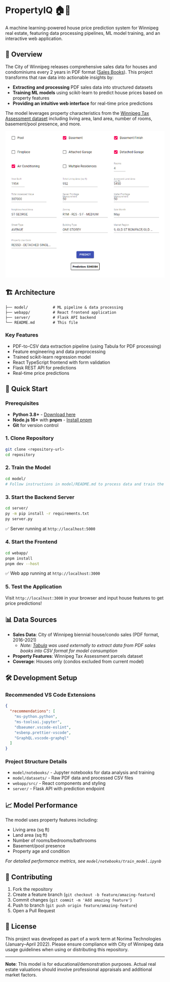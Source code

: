 # PropertyIQ 🏠🧠

A machine learning-powered house price prediction system for Winnipeg real estate, featuring data processing pipelines, ML model training, and an interactive web application.

## 🎯 Overview

The City of Winnipeg releases comprehensive sales data for houses and condominiums every 2 years in PDF format ([Sales Books](https://assessment.winnipeg.ca/AsmtTax/English/SelfService/SalesBooks.stm)). This project transforms that raw data into actionable insights by:

- **Extracting and processing** PDF sales data into structured datasets
- **Training ML models** using scikit-learn to predict house prices based on property features
- **Providing an intuitive web interface** for real-time price predictions

The model leverages property characteristics from the [Winnipeg Tax Assessment dataset](https://data.winnipeg.ca/Assessment-Taxation-Corporate/Assessment-Parcels/d4mq-wa44) including living area, land area, number of rooms, basement/pool presence, and more.

![Front-end Interface](images/sample.png)

## 🏗️ Architecture

```
├── model/           # ML pipeline & data processing
├── webapp/          # React frontend application  
├── server/          # Flask API backend
└── README.md        # This file
```

### Key Features
- PDF-to-CSV data extraction pipeline (using Tabula for PDF processing)
- Feature engineering and data preprocessing
- Trained scikit-learn regression model
- React TypeScript frontend with form validation
- Flask REST API for predictions
- Real-time price predictions

## 🚀 Quick Start

### Prerequisites
- **Python 3.8+** - [Download here](https://www.python.org/downloads/)
- **Node.js 16+** with **pnpm** - [Install pnpm](https://pnpm.io/installation)
- **Git** for version control

### 1. Clone Repository
```bash
git clone <repository-url>
cd repository
```

### 2. Train the Model
```bash
cd model/
# Follow instructions in model/README.md to process data and train the model
```

### 3. Start the Backend Server
```bash
cd server/
py -m pip install -r requirements.txt
py server.py
```
✅ Server running at `http://localhost:5000`

### 4. Start the Frontend
```bash
cd webapp/
pnpm install
pnpm dev --host
```
✅ Web app running at `http://localhost:3000`

### 5. Test the Application
Visit `http://localhost:3000` in your browser and input house features to get price predictions!

## 📊 Data Sources

- **Sales Data**: City of Winnipeg biennial house/condo sales (PDF format, 2016-2021)
  - *Note: [Tabula](https://tabula.technology/) was used externally to extract data from PDF sales books into CSV format for model consumption*
- **Property Features**: Winnipeg Tax Assessment parcels dataset
- **Coverage**: Houses only (condos excluded from current model)

## 🛠️ Development Setup

### Recommended VS Code Extensions
```json
{
  "recommendations": [
    "ms-python.python",
    "ms-toolsai.jupyter", 
    "dbaeumer.vscode-eslint",
    "esbenp.prettier-vscode",
    "GraphQL.vscode-graphql"
  ]
}
```

### Project Structure Details
- `model/notebooks/` - Jupyter notebooks for data analysis and training
- `model/datasets/` - Raw PDF data and processed CSV files
- `webapp/src/` - React components and styling
- `server/` - Flask API with prediction endpoint

## 📈 Model Performance

The model uses property features including:
- Living area (sq ft)
- Land area (sq ft) 
- Number of rooms/bedrooms/bathrooms
- Basement/pool presence
- Property age and condition

*For detailed performance metrics, see `model/notebooks/train_model.ipynb`*

## 🤝 Contributing

1. Fork the repository
2. Create a feature branch (`git checkout -b feature/amazing-feature`)
3. Commit changes (`git commit -m 'Add amazing feature'`)
4. Push to branch (`git push origin feature/amazing-feature`)
5. Open a Pull Request

## 📝 License
This project was developed as part of a work term at Norima Technologies (January–April 2022). Please ensure compliance with City of Winnipeg data usage guidelines when using or distributing this repository.

---

**Note**: This model is for educational/demonstration purposes. Actual real estate valuations should involve professional appraisals and additional market factors.

